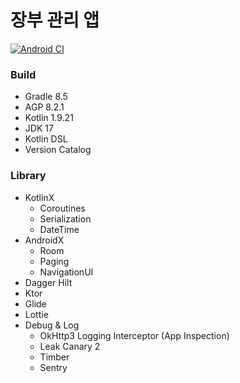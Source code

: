 # 장부 관리 앱

[![Android CI](https://github.com/dnd-side-project/dnd-10th-8-android/actions/workflows/android.yml/badge.svg?branch=main)](https://github.com/dnd-side-project/dnd-10th-8-android/actions/workflows/android.yml)

### Build

- Gradle 8.5
- AGP 8.2.1
- Kotlin 1.9.21
- JDK 17
- Kotlin DSL
- Version Catalog

### Library

- KotlinX
  - Coroutines
  - Serialization
  - DateTime
- AndroidX
  - Room
  - Paging
  - NavigationUI
- Dagger Hilt
- Ktor
- Glide
- Lottie
- Debug & Log
  - OkHttp3 Logging Interceptor (App Inspection)
  - Leak Canary 2
  - Timber
  - Sentry
